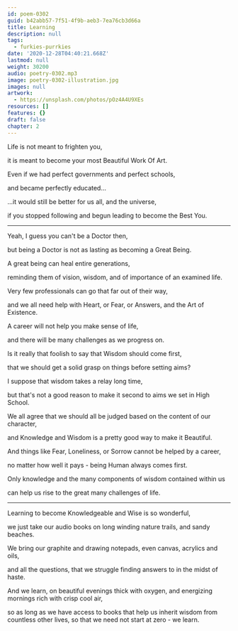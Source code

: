 ```yaml
---
id: poem-0302
guid: b42abb57-7f51-4f9b-aeb3-7ea76cb3d66a
title: Learning
description: null
tags:
  - furkies-purrkies
date: '2020-12-28T04:40:21.668Z'
lastmod: null
weight: 30200
audio: poetry-0302.mp3
image: poetry-0302-illustration.jpg
images: null
artwork:
  - https://unsplash.com/photos/pOz4A4U9XEs
resources: []
features: {}
draft: false
chapter: 2
---
```


Life is not meant to frighten you,

it is meant to become your most Beautiful Work Of Art.

Even if we had perfect governments and perfect schools,

and became perfectly educated...

...it would still be better for us all, and the universe,

if you stopped following and begun leading to become the Best You.

---

Yeah, I guess you can't be a Doctor then,

but being a Doctor is not as lasting as becoming a Great Being.

A great being can heal entire generations,

reminding them of vision, wisdom, and of importance of an examined life.

Very few professionals can go that far out of their way,

and we all need help with Heart, or Fear, or Answers, and the Art of Existence.

A career will not help you make sense of life,

and there will be many challenges as we progress on.

Is it really that foolish to say that Wisdom should come first,

that we should get a solid grasp on things before setting aims?

I suppose that wisdom takes a relay long time,

but that's not a good reason to make it second to aims we set in High School.

We all agree that we should all be judged based on the content of our character,

and Knowledge and Wisdom is a pretty good way to make it Beautiful.

And things like Fear, Loneliness, or Sorrow cannot be helped by a career,

no matter how well it pays - being Human always comes first.

Only knowledge and the many components of wisdom contained within us

can help us rise to the great many challenges of life.

---

Learning to become Knowledgeable and Wise is so wonderful,

we just take our audio books on long winding nature trails, and sandy beaches.

We bring our graphite and drawing notepads, even canvas, acrylics and oils,

and all the questions, that we struggle finding answers to in the midst of haste.

And we learn, on beautiful evenings thick with oxygen, and energizing mornings rich with crisp cool air,

so as long as we have access to books that help us inherit wisdom from countless other lives, so that we need not start at zero - we learn.
